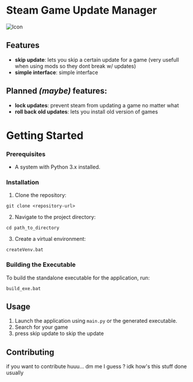 # Steam Game Update Manager

![Icon](icon/icon.ico)

## Features

- **skip update**: lets you skip a certain update for a game (very usefull when using mods so they dont break w/ updates)
- **simple interface**: simple interface

## Planned *(maybe)* features:
- **lock updates**: prevent steam from updating a game no matter what
- **roll back old updates**: lets you install old version of games


# Getting Started

### Prerequisites

- A system with Python 3.x installed.

### Installation

1. Clone the repository:
```
git clone <repository-url>
```
2. Navigate to the project directory:
```
cd path_to_directory
```
3. Create a virtual environment:
```
createVenv.bat
```

### Building the Executable

To build the standalone executable for the application, run:
```
build_exe.bat
```

## Usage

1. Launch the application using `main.py` or the generated executable.
2. Search for your game
3. press skip update to skip the update


## Contributing

if you want to contribute huuu... dm me I guess ? idk how's this stuff done usually
